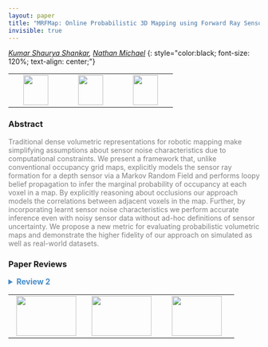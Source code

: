 ```yaml
---
layout: paper
title: "MRFMap: Online Probabilistic 3D Mapping using Forward Ray Sensor Models"
invisible: true
---
```

*[Kumar Shaurya Shankar](https://sites.google.com/site/kumarshaurya/home),  [Nathan Michael](https://nmichael.me/)*
{: style="color:black; font-size: 120%; text-align: center;"}

<table width="40%"> <tr>
<td style="width: 20%; text-align: center;"><a href="http://www.roboticsproceedings.org/rss16/p060.pdf"><img src="{{ site.baseurl }}/images/paper_link.png"
width = "50"  height = "60"/> </a> </td>

<td style="width: 20%; text-align: center;"><a href="https://mrfmap.github.io/"><img src="{{ site.baseurl }}/images/website_link.png"
width = "50"  height = "60"/> </a> </td>

<td style="width: 20%; text-align: center;"><a href="https://github.com/mrfmap/mrfmap"><img src="{{ site.baseurl }}/images/software_link.png"
width = "50"  height = "60"/> </a> </td>

</tr></table>

### Abstract
<html><p style="color:gray; font-size: 100%; text-align: justified;">
Traditional dense volumetric representations for robotic mapping make simplifying assumptions about sensor noise characteristics due to computational constraints.  We present a framework that, unlike conventional occupancy grid maps, explicitly models the sensor ray formation for a depth sensor via a Markov Random Field and performs loopy belief propagation to infer the marginal probability of occupancy at each voxel in a map. By explicitly reasoning about occlusions our approach models the correlations between adjacent voxels in the map. Further, by incorporating learnt sensor noise characteristics we perform accurate inference even with noisy sensor data without ad-hoc definitions of sensor uncertainty. We propose a new metric for evaluating probabilistic volumetric maps and demonstrate the higher fidelity of our approach on simulated as well as real-world datasets.
</p></html>

### Paper Reviews
<details><summary style="font-size:110%; color:#438BCA; cursor: pointer;"><b> Review 2</b></summary>
<p style="color:gray; font-size: 100%; text-align: justified; white-space: pre-line">

## Summary:
This paper focuses on occupancy grid mapping. The main contribution is an explicit probabilistic model for the formation of sensor rays used to update a Markov Random Field representation of the environment via the belief propagation algorithm. Unlike most occupancy mapping algorithms, this work takes the correlation between map cells into account and makes the inference scalable via belief propagation. The proposed approach is demonstrated in simulated and real-world experiments using the ICL-NUIM dataset and a Realsense D435 camera.


# Recommendation:
This is a strong paper with new ideas that are likely to apply to other problems in robot mapping. The strengths of the paper include (1) a precise probabilistic model of forward ray sensing, suitable for RGBD and Lidar sensors, and its use in a Belief Propagation formulation of the occupancy grid mapping problem and (2) comprehensive simulated and real-world experiments and comparisons to Octomap. There are several weaknesses that should be addressed as discussed below. Overall, the paper makes a novel contribution to occupancy mapping, by formulating it as a Markov Random Field and applying Belief Propagation, that will be of interest to the robotics community.


# Major Comments:
 1. The paper lacks a clear problem statement that specifies the variables of interest and the mapping task rigorously. It is strongly recommended that such a statement is included in a separate section before Sec. III.
 
 2. The paper would benefit from a clear summary of the belief propagation algorithm, specified to the occupancy mapping problem. More precisely, the authors are encouraged to add an algorithm summary at the end of Sec. IV in order to make it possible for the results to be reproduced easily. 
 
 3. The scalability of the proposed method is a major concern as there might be millions of voxels and rays in a 3D mapping application. There is no discussion or evaluation of the scalability and memory requirements of the proposed approach as compared, e.g., to Octomap, which scales quite nicely to large environments.


# Minor Comments:
 -- Octomap and related methods are not described in the related work. In general, the related work may be strengthened by including more related work, especially approaches based on Gaussian Process occupancy mapping, e.g.,

S. O'Callaghan, F. Ramos, "Gaussian process occupancy maps," IJRR 2012.
S. Kim, J. Kim, "Occupancy Mapping and Surface Reconstruction Using Local Gaussian Processes With Kinect Sensors," IEEE Transactions on Cybernetics, 2013.
J. Wang, B. Englot, "Fast, accurate gaussian process occupancy maps via test-data octrees and nested Bayesian fusion," ICRA 2016.
T. Whelan, R. Salas-Moreno, B. Glocker, A. Davison, and S. Leutenegger, "ElasticFusion: Real-Time Dense SLAM and Light Source Estimation," IJRR 2016.
S. Guo, N. Atanasov, "Information Filter Occupancy Mapping using Decomposable Radial Kernels," IROS 2019.
T. Schops, T. Sattler, M. Pollefeys, "BAD SLAM: Bundle Adjusted Direct RGB-D SLAM," CVPR 2019.

 -- The review of the sum-product algorithm is not sufficiently self-contained. In general, the notation in the paper can be improved. For example, for a reader unfamiliar with BP, the unary factor in (7) might be unclear. What is the difference between $o_{N_r}$ and $o^r_{N_r}$ in Eq. (10)?
 
 -- There may be a typo in Eq. (15); there should be a negative sign behind the integration.
 
 -- The approach presented in Sec. III.D seems to use a much simpler model that the exact expression for the range measurement likelihood derived in eq. (18). In detail, the authors resort to a Riemann sum approximation of (18) which does not use $\omega(s)$. This means that essentially a simple model has been used, which could have been defined and explianed from the very beginning, instead of introducing a complex accurate model and abandoning it for the sake of computational complexity.
 
 -- It might be good to discuss, on the basis of the evaluation, to what extend is the independent ray assumption valid.
 

</p> </details>

<table width="100%"><tr><td style="width: 30%; text-align: center;"><a href="{{ site.baseurl }}/program/papers/59"> <img src="{{ site.baseurl }}/images/previous_icon.png" width = "120"  height = "80"/> </a> </td>

<td style="width: 30%; text-align: center;"><a href="{{ site.baseurl }}/program/papers"> <img src="{{ site.baseurl }}/images/overview_icon.png" width = "120"  height = "80"/> </a> </td> 

<td style="width: 30%; text-align: center;"><a href="{{ site.baseurl }}/program/papers/61"> <img src="{{ site.baseurl }}/images/next_icon.png" width = "100"  height = "80"/> </a> </td> 

</tr></table>


